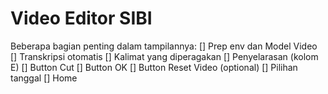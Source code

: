 # Video Editor SIBI

Beberapa bagian penting dalam tampilannya:
[] Prep env dan Model Video
[] Transkripsi otomatis
[] Kalimat yang diperagakan
[] Penyelarasan (kolom E)
[] Button Cut
[] Button OK
[] Button Reset Video (optional)
[] Pilihan tanggal
[] Home